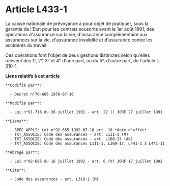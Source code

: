 # Article L433-1

La caisse nationale de prévoyance a pour objet de pratiquer, sous la garantie de l'Etat pour les contrats souscrits avant le
1er août 1991, des opérations d'assurance sur la vie, d'assurance complémentaire aux assurances sur la vie, d'assurance
invalidité et d'assurance contre les accidents du travail.

Ces opérations font l'objet de deux gestions distinctes selon qu'elles relèvent des 1°, 2°, 3° et 4° d'une part, ou du 5°,
d'autre part, de l'article L. 310-1.

**Liens relatifs à cet article**

	**Codifié par**:

	  - Décret n°76-666 1976-07-16

	**Modifié par**:

	  - Loi n°91-716 du 26 juillet 1991 - art. 22 () JORF 27 juillet 1991

	**Liens**:

	  - SPEC_APPLI: Loi n°92-665 1992-07-16 art. 10 *date d'effet*
	  - TXT_ASSOCIE: Code des assurances - art. L111-1 (M)
	  - TXT_ASSOCIE: Code des assurances - art. L160-17 (Ab)
	  - TXT_ASSOCIE: Code des assurances L111-1, L160-17, L441-1 à L441-11

	**Abrogé par**:

	  - Loi n°92-665 du 16 juillet 1992 - art. 6 (V) JORF 17 juillet 1992

	**Cite**:

	  - Code des assurances - art. L310-1 (M)
